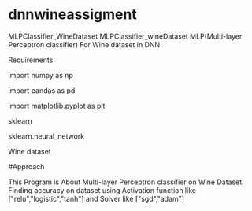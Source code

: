 # dnnwineassigment
MLPClassifier_WineDataset
MLPClassifier_wineDataset MLP(Multi-layer Perceptron classifier) For Wine dataset in DNN

Requirements

import numpy as np

import pandas as pd

import matplotlib.pyplot as plt

sklearn

sklearn.neural_network

Wine dataset

#Approach

This Program is About Multi-layer Perceptron classifier on Wine Dataset. Finding accuracy on dataset using Activation function like ["relu","logistic","tanh"] and Solver like ["sgd","adam"]

